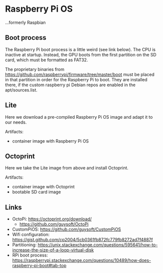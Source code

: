 
# Raspberry Pi OS

...formerly Raspbian

## Boot process

The Raspberry Pi boot process is a little weird (see link below).
The CPU is inactive at startup.
Instead, the GPU boots from the first partition on the SD card, which must be formatted as FAT32.

The proprietary binaries from https://github.com/raspberrypi/firmware/tree/master/boot must be placed in that partition in order for the Raspberry Pi to boot.
They are installed there, if the custom raspberry pi Debian repos are enabled in the apt/sources.list.

## Lite

Here we download a pre-compiled Raspberry Pi OS image and adapt it to our needs.

Artifacts:
* container image with Raspberry Pi OS

## Octoprint

Here we take the Lite image from above and install Octoprint.

Artifacts:
* container image with Octoprint
* bootable SD card image

## Links

* OctoPi: https://octoprint.org/download/
  * https://github.com/guysoft/OctoPi
* CustomPiOS: https://github.com/guysoft/CustomPiOS
* Wifi configuration: https://gist.github.com/cp2004/5cb0361fb872fc779fb8272ad7f4887f
* Partitioning: https://unix.stackexchange.com/questions/595641/how-to-increase-the-size-of-a-loop-virtual-disk
* RPi boot process: https://raspberrypi.stackexchange.com/questions/10489/how-does-raspberry-pi-boot#tab-top
